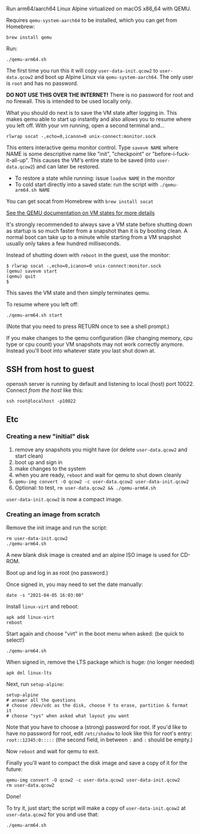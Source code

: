 Run arm64/aarch64 Linux Alpine virtualized on macOS x86_64 with QEMU.

Requires `qemu-system-aarch64` to be installed, which you can get from Homebrew:

```
brew install qemu
```

Run:

```
./qemu-arm64.sh
```

The first time you run this it will copy `user-data-init.qcow2` to `user-data.qcow2` and boot
up Alpine Linux via `qemu-system-aarch64`. The only user is `root` and has no password.

**DO NOT USE THIS OVER THE INTERNET!** There is no password for root and no firewall.
This is intended to be used locally only.

What you should do next is to save the VM state after logging in.
This makes qemu able to start up instantly and also allows you to resume where you left off.
With your vm running, open a second terminal and...

```
rlwrap socat -,echo=0,icanon=0 unix-connect:monitor.sock
```

This enters interactive qemu monitor control. Type `savevm NAME` where NAME is some descriptive name like "init", "checkpoint" or "before-i-fuck-it-all-up". This causes the VM's entire state to be saved (into `user-data.qcow2`) and can later be restored.

- To restore a state while running: issue `loadvm NAME` in the monitor
- To cold start directly into a saved state: run the script with `./qemu-arm64.sh NAME`

You can get socat from Homebrew with `brew install socat`

[See the QEMU documentation on VM states for more details](https://qemu.readthedocs.io/en/latest/system/images.html#vm-snapshots)

It's strongly recommended to always save a VM state before shutting down as startup is so much faster from a snapshot than it is by booting clean. A normal boot can take up to a minute while starting from a VM snapshot usually only takes a few hundred milliseconds.

Instead of shutting down with `reboot` in the guest, use the monitor:

```
$ rlwrap socat -,echo=0,icanon=0 unix-connect:monitor.sock
(qemu) savevm start
(qemu) quit
$
```

This saves the VM state and then simply terminates qemu.

To resume where you left off:

```
./qemu-arm64.sh start
```

(Note that you need to press RETURN once to see a shell prompt.)

If you make changes to the qemu configuration (like changing memory, cpu type or cpu count) your VM snapshots may not work correctly anymore. Instead you'll boot into whatever state you last shut down at.


## SSH from host to guest

openssh server is running by default and listening to local (host) port 10022.
Connect _from the host_ like this:

```
ssh root@localhost -p10022
```


## Etc

### Creating a new "initial" disk

1. remove any snapshots you might have (or delete `user-data.qcow2` and start clean)
2. boot up and sign in
3. make changes to the system
4. when you are ready, `reboot` and wait for qemu to shut down cleanly
5. `qemu-img convert -O qcow2 -c user-data.qcow2 user-data-init.qcow2`
6. Optional: to test, `rm user-data.qcow2 && ./qemu-arm64.sh`

`user-data-init.qcow2` is now a compact image.


### Creating an image from scratch

Remove the init image and run the script:

```
rm user-data-init.qcow2
./qemu-arm64.sh
```

A new blank disk image is created and an alpine ISO image is used for CD-ROM.

Boot up and log in as root (no password.)

Once signed in, you may need to set the date manually:

```
date -s "2021-04-05 16:03:00"
```

Install `linux-virt` and reboot:

```
apk add linux-virt
reboot
```

Start again and choose "virt" in the boot menu when asked: (be quick to select!)

```
./qemu-arm64.sh
```

When signed in, remove the LTS package which is huge: (no longer needed)

```
apk del linux-lts
```

Next, run `setup-alpine`:

```
setup-alpine
# answer all the questions
# choose /dev/vdc as the disk, choose Y to erase, partition & format it
# choose "sys" when asked what layout you want
```

Note that you have to choose a (strong) password for root.
If you'd like to have no password for root, edit `/etc/shadow` to look like this for root's entry:
`root::12345:0:::::` (the second field, in between `:` and `:` should be empty.)

Now `reboot` and wait for qemu to exit.

Finally you'll want to compact the disk image and save a copy of it for the future:

```
qemu-img convert -O qcow2 -c user-data.qcow2 user-data-init.qcow2
rm user-data.qcow2
```

Done!

To try it, just start; the script will make a copy of `user-data-init.qcow2` at `user-data.qcow2`
for you and use that:

```
./qemu-arm64.sh
```



